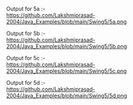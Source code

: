 Output for 5a :-                                                               
https://github.com/Lakshmiprasad-2004/Java_Examples/blob/main/Swing5/5a.png

Output for 5b :-                                                            
https://github.com/Lakshmiprasad-2004/Java_Examples/blob/main/Swing5/5b.png

Output for 5c :-                                                   
https://github.com/Lakshmiprasad-2004/Java_Examples/blob/main/Swing5/5c.png

Output for 5d :-                                                      
https://github.com/Lakshmiprasad-2004/Java_Examples/blob/main/Swing5/5d.png
